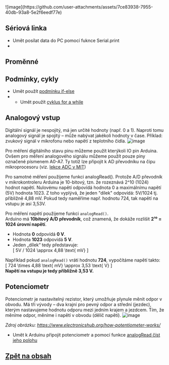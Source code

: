 <script type="text/javascript" id="MathJax-script" async
  src="https://cdn.jsdelivr.net/npm/mathjax@3/es5/tex-svg.js">
</script>![image](https://github.com/user-attachments/assets/7ce83938-7955-40db-93a8-5e2f6eedf77e)


## Sériová linka
- Umět posílat data do PC pomocí fuknce Serial.print
- 
## Proměnné

## Podmínky, cykly
- Umět použít [podmínku if-else](https://www.itnetwork.cz/hardware-pc/arduino/programovaci-jazyk/podminky-a-jejich-pouziti)
- - Umět použít [cyklus for a while](https://www.itnetwork.cz/hardware-pc/arduino/programovaci-jazyk/cykly-jejich-syntaxe-a-pouziti)


## Analogový vstup
Digitální signál je nespojitý, má jen určité hodnoty (např. 0 a 1). Naproti tomu analogový signál je spojitý – může nabývat jakékoli hodnoty v čase. Příklad: zvukový signál v mikrofonu nebo napětí z teplotního čidla. 
![image](https://github.com/user-attachments/assets/2b732a50-2db1-4dce-9876-792f86aa4e0d)

Pro měření digitálního stavu pinu můžeme použít kterýkoli IO pin Arduina. Ovšem pro měření analogového signálu můžeme použít pouze piny označené písmenem A0-A7. Ty totiž lze připojit k AD převodníku na čipu mikroprocesoru (viz. [lekce ADC v MIT](https://tomaschovanec.github.io/MIT/13_ADC.html))

Pro samotné měření použijeme funkci analogRead(). Protože  A/D převodník v mikrokontroleru Arduina je 10-bitový, tzn. že rozeznává 2^10 (1024) hodnot napětí. Nulovému napětí odpovídá hodnota 0 a maximálnímu napětí (5V) hodnota 1023. Z toho vyplývá, že jeden "dílek" odpovídá: 5V/1024 tj. přibližně 4,88 mV. Pokud tedy naměříme např. hodnotu 724, tak napětí na vstupu je asi 3,53V.

Pro měření napětí použijeme funkci `analogRead()`.  
Arduino má **10bitový A/D převodník**, což znamená, že dokáže rozlišit **2¹⁰ = 1024 úrovní napětí**.

- Hodnota **0** odpovídá **0 V**.  
- Hodnota **1023** odpovídá **5 V**.  
- Jeden „dílek“ tedy představuje:  
  \[
  5V / 1024 \approx 4,88 \text{ mV}
  \]

Například pokud `analogRead()` vrátí hodnotu **724**, vypočítáme napětí takto:  
\[
724 \times 4,88 \text{ mV} \approx 3,53 \text{ V}
\]  
**Napětí na vstupu je tedy přibližně 3,53 V.**


## Potenciometr
Potenciometr je nastavitelný rezistor, který umožňuje plynule měnit odpor v obvodu. Má tři vývody – dva krajní pro pevný odpor a střední (jezdec), kterým nastavujeme hodnotu odporu mezi jedním krajem a jezdcem. Tím, že měníme odpor, měníme i napětí v obvodu (dělič napětí).
![image](https://github.com/user-attachments/assets/64cce819-1b1f-4ab6-a5a2-6c1b35ec267e)

*Zdroj obrázku: https://www.electronicshub.org/how-potentiometer-works/*

- Umět k Arduinu připojit potenciometr a pomocí funkce [analogRead číst jeho polohu](https://bastlirna.hwkitchen.cz/arduino-zaklady-5-read-analog-voltage/)


## [Zpět na obsah](README.md)
